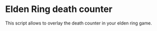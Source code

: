 # Elden Ring death counter
This script allows to overlay the death counter in your elden ring game. 
